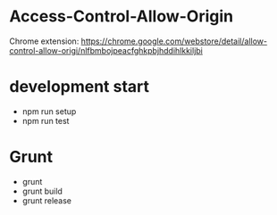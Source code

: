 Access-Control-Allow-Origin
===========================

Chrome extension: https://chrome.google.com/webstore/detail/allow-control-allow-origi/nlfbmbojpeacfghkpbjhddihlkkiljbi

development start
===========================
- npm run setup
- npm run test

Grunt
===========================
- grunt 
- grunt build
- grunt release